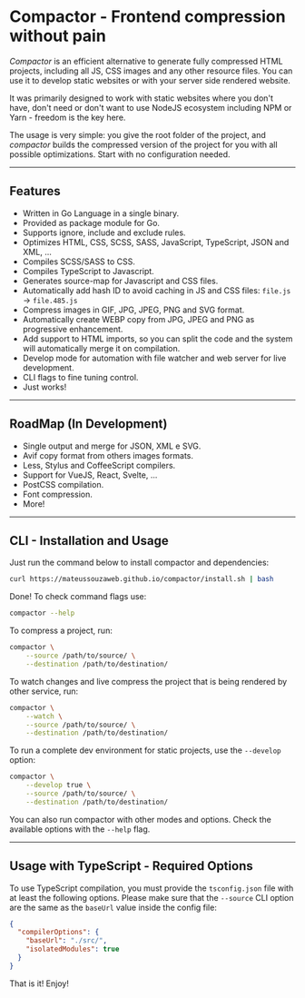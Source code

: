 # Compactor - Frontend compression without pain

*Compactor* is an efficient alternative to generate fully compressed HTML projects, including all JS, CSS images and any other resource files. You can use it to develop static websites or with your server side rendered website.

It was primarily designed to work with static websites where you don't have, don't need or don't want to use NodeJS ecosystem including NPM or Yarn - freedom is the key here.

The usage is very simple: you give the root folder of the project, and *compactor* builds the compressed version of the project for you with all possible optimizations. Start with no configuration needed.

----

## Features

- Written in Go Language in a single binary.
- Provided as package module for Go.
- Supports ignore, include and exclude rules.
- Optimizes HTML, CSS, SCSS, SASS, JavaScript, TypeScript, JSON and XML, ...
- Compiles SCSS/SASS to CSS.
- Compiles TypeScript to Javascript.
- Generates source-map for Javascript and CSS files.
- Automatically add hash ID to avoid caching in JS and CSS files: ``file.js`` -> ``file.485.js``
- Compress images in GIF, JPG, JPEG, PNG and SVG format.
- Automatically create WEBP copy from JPG, JPEG and PNG as progressive enhancement.
- Add support to HTML imports, so you can split the code and the system will automatically merge it on compilation.
- Develop mode for automation with file watcher and web server for live development.
- CLI flags to fine tuning control.
- Just works!

----

## RoadMap (In Development)

- Single output and merge for JSON, XML e SVG.
- Avif copy format from others images formats.
- Less, Stylus and CoffeeScript compilers.
- Support for VueJS, React, Svelte, ...
- PostCSS compilation.
- Font compression.
- More!

----

## CLI - Installation and Usage

Just run the command below to install compactor and dependencies:

```bash
curl https://mateussouzaweb.github.io/compactor/install.sh | bash
```

Done! To check command flags use:

```bash
compactor --help
```

To compress a project, run:

```bash
compactor \
    --source /path/to/source/ \
    --destination /path/to/destination/
```

To watch changes and live compress the project that is being rendered by other service, run:

```bash
compactor \
    --watch \
    --source /path/to/source/ \
    --destination /path/to/destination/
```

To run a complete dev environment for static projects, use the ``--develop`` option:

```bash
compactor \
    --develop true \
    --source /path/to/source/ \
    --destination /path/to/destination/
```

You can also run compactor with other modes and options. Check the available options with the ``--help`` flag.

----

## Usage with TypeScript - Required Options

To use TypeScript compilation, you must provide the ``tsconfig.json`` file with at least the following options. Please make sure that the ``--source`` CLI option are the same as the ``baseUrl`` value inside the config file:

```json
{
  "compilerOptions": {
    "baseUrl": "./src/",
    "isolatedModules": true
  }
}
```

That is it! Enjoy!

